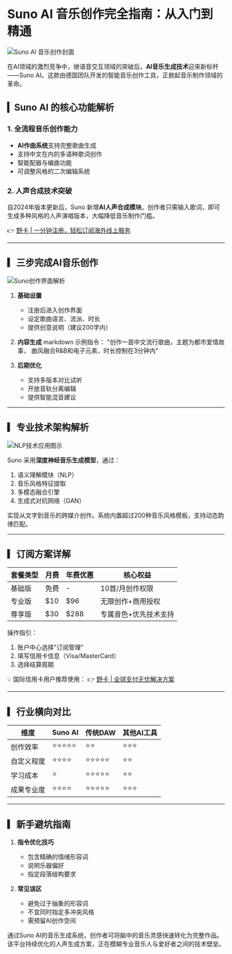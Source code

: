 # Suno AI 音乐创作完全指南：从入门到精通

![Suno AI 音乐创作封面](https://bbtdd.com/wp-content/uploads/img/969973989.webp)

在AI领域的激烈竞争中，继语音交互领域的突破后，**AI音乐生成技术**迎来新标杆——Suno AI。这款由德国团队开发的智能音乐创作工具，正掀起音乐制作领域的革命。

## ▎Suno AI 的核心功能解析

### 1. 全流程音乐创作能力
- **AI作曲系统**支持完整歌曲生成
- 支持中文在内的多语种歌词创作
- 智能配器与编曲功能
- 可调整风格的二次编辑系统

### 2. 人声合成技术突破
自2024年版本更新后，Suno 新增**AI人声合成模块**。创作者只需输入歌词，即可生成多种风格的人声演唱版本，大幅降低音乐制作门槛。

👉 [野卡 | 一分钟注册，轻松订阅海外线上服务](https://bbtdd.com/yeka)

---

## ▎三步完成AI音乐创作

![Suno创作界面解析](https://bbtdd.com/wp-content/uploads/img/88266759367561.webp)

1. **基础设置**
   - 注册后进入创作界面
   - 设定歌曲语言、流派、时长
   - 提供创意说明（建议200字内）

2. **内容生成**
   markdown
   示例指令：
   "创作一首中文流行歌曲，主题为都市爱情故事，
   曲风融合R&B和电子元素，时长控制在3分钟内"
   

3. **后期优化**
   - 支持多版本对比试听
   - 开放音轨分离编辑
   - 提供智能混音建议

---

## ▎专业技术架构解析

![NLP技术应用图示](https://bbtdd.com/wp-content/uploads/img/5439614877072.webp)

Suno 采用**深度神经音乐生成模型**，通过：
1. 语义理解模块（NLP）
2. 音乐风格特征提取
3. 多模态融合引擎
4. 生成式对抗网络（GAN）

实现从文字到音乐的跨媒介创作。系统内置超过200种音乐风格模板，支持动态韵律匹配。

---

## ▎订阅方案详解

| 套餐类型    | 月费    | 年费优惠 | 核心权益               |
|------------|---------|---------|----------------------|
| 基础版      | 免费     | -       | 10首/月创作权限       |
| 专业版      | $10     | $96     | 无限创作+商用授权     |
| 尊享版      | $30     | $288    | 专属音色+优先技术支持 |

操作指引：
1. 账户中心选择"订阅管理"
2. 填写信用卡信息（Visa/MasterCard）
3. 选择结算周期

💡 国际信用卡用户推荐使用：
👉 [野卡 | 全球支付无忧解决方案](https://bbtdd.com/yeka)

---

## ▎行业横向对比

| 维度         | Suno AI   | 传统DAW   | 其他AI工具 |
|-------------|-----------|-----------|-----------|
| 创作效率     | ⭐⭐⭐⭐⭐ | ⭐⭐       | ⭐⭐⭐      |
| 自定义程度   | ⭐⭐⭐⭐     | ⭐⭐⭐⭐⭐   | ⭐⭐        |
| 学习成本     | ⭐         | ⭐⭐⭐⭐⭐   | ⭐⭐        |
| 成果专业度   | ⭐⭐⭐⭐     | ⭐⭐⭐⭐⭐   | ⭐⭐⭐       |

---

## ▎新手避坑指南

1. **指令优化技巧**
   - 包含精确的情绪形容词
   - 说明乐器偏好
   - 指定段落结构要求

2. **常见误区**
   - 避免过于抽象的形容词
   - 不宜同时指定多冲突风格
   - 需预留AI创作空间

通过Suno AI的音乐生成系统，创作者可将脑中的音乐灵感快速转化为完整作品。该平台持续优化的人声生成方案，正在模糊专业音乐人与爱好者之间的技术壁垒。
